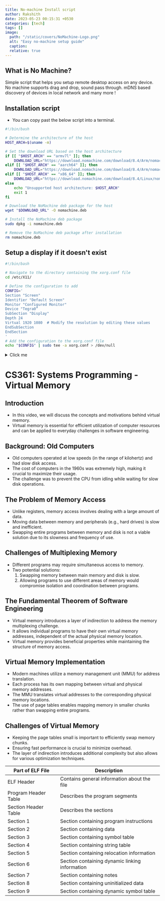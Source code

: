 ```yaml
---
title: No-machine Install script
author: Rakshith
date: 2023-05-23 00:15:31 +0530
categories: [tech]
tags: []
image:
  path: "/static/covers/NoMachine-Logo.png"
  alt: "Easy no-machine setup guide"
  caption: 
  relative: true
---
```



## What is No Machine?

Simple script that helps you setup remote desktop access on any device.
No machine supports drag and drop, sound pass through. mDNS based discovery of devices in local network and many more !

## Installation script
* You can copy past the below script into a terminal.

```bash
#!/bin/bash

# Determine the architecture of the host
HOST_ARCH=$(uname -m)

# Set the download URL based on the host architecture
if [[ "$HOST_ARCH" == "armv7l" ]]; then
    DOWNLOAD_URL="https://download.nomachine.com/download/8.4/Arm/nomachine_8.4.2_1_armhf.deb"
elif [[ "$HOST_ARCH" == "aarch64" ]]; then
    DOWNLOAD_URL="https://download.nomachine.com/download/8.4/Arm/nomachine_8.4.2_1_arm64.deb"
elif [[ "$HOST_ARCH" == "x86_64" ]]; then
    DOWNLOAD_URL="https://download.nomachine.com/download/8.4/Linux/nomachine_8.4.2_1_amd64.deb"
else
    echo "Unsupported host architecture: $HOST_ARCH"
    exit 1
fi

# Download the NoMachine deb package for the host
wget "$DOWNLOAD_URL" -O nomachine.deb

# Install the NoMachine deb package
sudo dpkg -i nomachine.deb

# Remove the NoMachine deb package after installation
rm nomachine.deb
```

## Setup a display if it doesn't exist

```bash
#!/bin/bash

# Navigate to the directory containing the xorg.conf file
cd /etc/X11/

# Define the configuration to add
CONFIG='
Section "Screen"
Identifier "Default Screen"
Monitor "Configured Monitor"
Device "Tegra0”
SubSection "Display"
Depth 24
Virtual 1920 1080  # Modify the resolution by editing these values
EndSubSection
EndSection
'
# Add the configuration to the xorg.conf file
echo "$CONFIG" | sudo tee -a xorg.conf > /dev/null
```
<details>
  <summary>Click me</summary>
    
</details>


# CS361: Systems Programming - Virtual Memory

## Introduction
- In this video, we will discuss the concepts and motivations behind virtual memory.
- Virtual memory is essential for efficient utilization of computer resources and can be applied to everyday challenges in software engineering.

## Background: Old Computers
- Old computers operated at low speeds (in the range of kilohertz) and had slow disk access.
- The cost of computers in the 1960s was extremely high, making it crucial to maximize their usage.
- The challenge was to prevent the CPU from idling while waiting for slow disk operations.

## The Problem of Memory Access
- Unlike registers, memory access involves dealing with a large amount of data.
- Moving data between memory and peripherals (e.g., hard drives) is slow and inefficient.
- Swapping entire programs between memory and disk is not a viable solution due to its slowness and frequency of use.

## Challenges of Multiplexing Memory
- Different programs may require simultaneous access to memory.
- Two potential solutions:
  1. Swapping memory between main memory and disk is slow.
  2. Allowing programs to use different areas of memory would compromise isolation and coordination between programs.

## The Fundamental Theorem of Software Engineering
- Virtual memory introduces a layer of indirection to address the memory multiplexing challenge.
- It allows individual programs to have their own virtual memory addresses, independent of the actual physical memory location.
- Virtual memory provides beneficial properties while maintaining the structure of memory access.

## Virtual Memory Implementation
- Modern machines utilize a memory management unit (MMU) for address translation.
- Each process has its own mapping between virtual and physical memory addresses.
- The MMU translates virtual addresses to the corresponding physical memory locations.
- The use of page tables enables mapping memory in smaller chunks rather than swapping entire programs.

## Challenges of Virtual Memory
- Keeping the page tables small is important to efficiently swap memory chunks.
- Ensuring fast performance is crucial to minimize overhead.
- The layer of indirection introduces additional complexity but also allows for various optimization techniques.

| Part of ELF File         | Description                                      |
|--------------------------|--------------------------------------------------|
| ELF Header               | Contains general information about the file       |
| Program Header Table     | Describes the program segments                    |
| Section Header Table     | Describes the sections                            |
| Section 1                | Section containing program instructions           |
| Section 2                | Section containing data                           |
| Section 3                | Section containing symbol table                   |
| Section 4                | Section containing string table                   |
| Section 5                | Section containing relocation information         |
| Section 6                | Section containing dynamic linking information    |
| Section 7                | Section containing notes                          |
| Section 8                | Section containing uninitialized data             |
| Section 9                | Section containing dynamic symbol table           |




